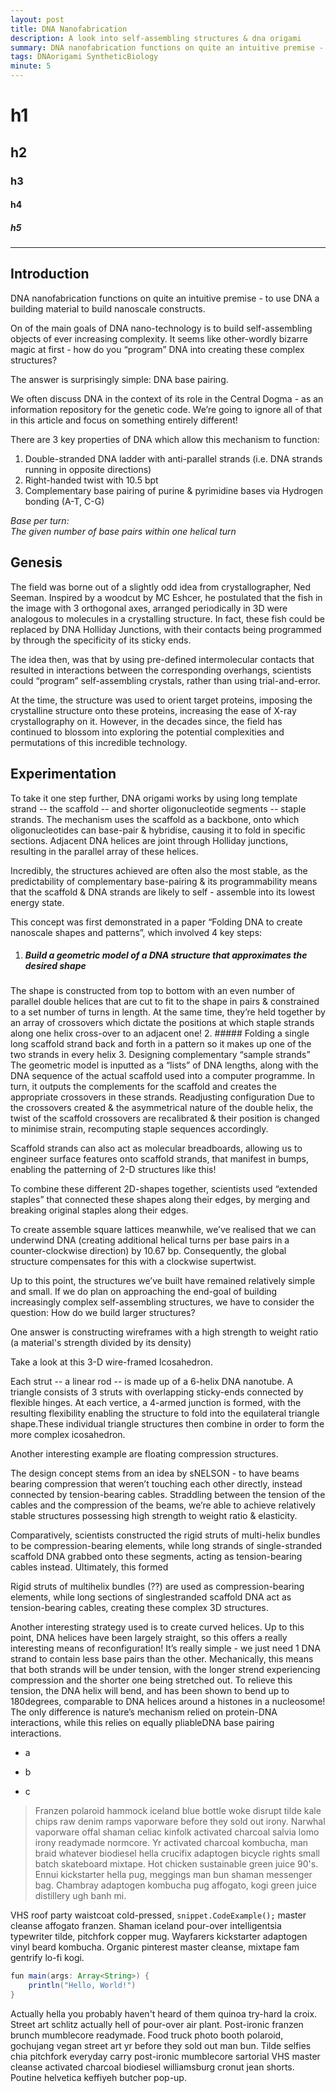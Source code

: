 ```yaml
---
layout: post
title: DNA Nanofabrication
description: A look into self-assembling structures & dna origami
summary: DNA nanofabrication functions on quite an intuitive premise - to use DNA a building material to build nanoscale constructs.
tags: DNAorigami SyntheticBiology 
minute: 5
---
```


# h1

## h2

### h3


#### h4

##### h5

---

## Introduction

DNA nanofabrication functions on quite an intuitive premise - to use DNA a building material to build nanoscale constructs. 

On of the main goals of DNA nano-technology is to build self-assembling objects of ever increasing complexity. It seems like other-wordly bizarre magic at first - how do you “program” DNA into creating these complex structures? 

The answer is surprisingly simple: DNA base pairing. 

We often discuss DNA in the context of its role in the Central Dogma - as an information repository for the genetic code. We’re going to ignore all of that in this article and focus on something entirely different!

There are 3 key properties of DNA which allow this mechanism to function: 

1. Double-stranded DNA ladder with anti-parallel strands (i.e. DNA strands running in opposite directions) 
2. Right-handed twist with 10.5 bpt
3. Complementary base pairing of purine & pyrimidine bases via Hydrogen bonding (A-T, C-G)

_Base per turn:  
The given number of base pairs within one helical turn_


## Genesis
The field was borne out of a slightly odd idea from crystallographer, Ned Seeman. Inspired by a woodcut by MC Eshcer, he postulated that the fish in the image with 3 orthogonal axes, arranged periodically in 3D were analogous to molecules in a crystalling structure. In fact, these fish could be replaced by DNA Holliday Junctions, with their contacts being programmed by through the specificity of its sticky ends. 

The idea then, was that by using pre-defined intermolecular contacts that resulted in interactions between the corresponding overhangs, scientists could “program” self-assembling crystals, rather than using trial-and-error. 

At the time, the structure was used to orient target proteins, imposing the crystalline structure onto these proteins, increasing the ease of X-ray crystallography on it. However, in the decades since, the field has continued to blossom into exploring the potential complexities and permutations of this incredible technology. 


## Experimentation 
To take it one step further, DNA origami works by using long template strand -- the scaffold  -- and shorter oligonucleotide segments -- staple strands. The mechanism uses the scaffold as a backbone, onto which oligonucleotides can base-pair & hybridise, causing it to fold in specific sections. Adjacent DNA helices are joint through Holliday junctions, resulting in the parallel array of these helices. 

Incredibly, the structures achieved are often also the most stable, as the predictability of complementary base-pairing & its programmability means that the scaffold & DNA strands are likely to self - assemble into its lowest energy state. 

This concept was first demonstrated in a paper “Folding DNA to create nanoscale shapes and patterns”, which involved 4 key steps: 
1. ##### Build a geometric model of a DNA structure that approximates the desired shape
The shape is constructed from top to bottom with an even number of parallel double helices that are cut  to fit to the shape in pairs & constrained to a set number of turns in length. At the same time, they’re held together by an array of crossovers which dictate the positions at which staple strands along one helix cross-over to an adjacent one!
2. ##### Folding a single long scaffold strand back and forth in a pattern so it makes up one of the two strands in every helix
3. Designing complementary “sample strands” 
The geometric model is inputted as a “lists” of DNA lengths, along with the DNA sequence of the actual scaffold used into a computer programme. In turn, it outputs the complements for the scaffold and creates the appropriate crossovers in these strands. 
Readjusting configuration 
Due to the crossovers created & the asymmetrical nature of the double helix, the twist of the scaffold crossovers are recalibrated & their position is changed to minimise strain, recomputing staple sequences accordingly. 



Scaffold strands can also act as molecular breadboards, allowing us to engineer surface features onto scaffold strands, that manifest in bumps, enabling the patterning of 2-D structures like this! 



To combine these different 2D-shapes together, scientists used “extended staples” that connected these shapes along their edges, by merging and breaking original staples along their edges. 

To create assemble square lattices meanwhile, we’ve realised that we can underwind DNA (creating additional helical turns per base pairs in a counter-clockwise direction)  by 10.67 bp. Consequently, the global structure compensates for this with a clockwise supertwist. 


Up to this point, the structures we’ve built have remained relatively simple and small. If we do plan on approaching the end-goal of building increasingly complex self-assembling structures, we have to consider the question: How do we build larger structures? 

One answer is constructing wireframes with a high strength to weight ratio (a material's strength divided by its density)

Take a look at this 3-D wire-framed Icosahedron. 



Each strut -- a linear rod -- is made up of a 6-helix DNA nanotube. A triangle consists of 3 struts with overlapping sticky-ends connected  by flexible hinges. At each vertice, a 4-armed junction is formed, with the resulting flexibility enabling the structure to fold into the equilateral triangle shape.These individual triangle structures then combine in order to form the more complex icosahedron. 

Another interesting example are floating compression structures. 


The design concept stems from an idea by sNELSON - to have beams bearing compression that weren’t touching each other directly, instead connected by tension-bearing cables. Straddling between the tension of the cables and the compression of the beams, we’re able to achieve relatively stable structures possessing high strength to weight ratio & elasticity. 

Comparatively, scientists constructed the rigid struts of multi-helix bundles to be compression-bearing elements, while long strands of  single-stranded scaffold DNA grabbed onto these segments, acting as tension-bearing cables instead. Ultimately, this formed 

Rigid struts of multihelix bundles (??) are used as compression-bearing elements, while long sections of singlestranded scaffold DNA act as tension-bearing cables, creating these complex 3D structures. 

Another interesting strategy used is to create curved helices. Up to this point, DNA helices have been largely straight, so this offers a really interesting means of reconfiguration! It’s really simple - we just need 1 DNA strand to contain less base pairs than the other. Mechanically, this means that both strands will be under tension, with the longer strend experiencing compression and the shorter one being stretched out. To relieve this tension, the DNA helix will bend, and has been shown to bend up to 180degrees, comparable to DNA helices around a histones in a nucleosome! The only difference is nature’s mechanism relied on protein-DNA interactions, while this relies on  equally pliableDNA base pairing interactions. 




+ a
- b
* c

> Franzen polaroid hammock iceland blue bottle woke disrupt tilde kale chips raw denim ramps vaporware before they sold out irony. Narwhal vaporware offal shaman celiac kinfolk activated charcoal salvia lomo irony readymade normcore. Yr activated charcoal kombucha, man braid whatever biodiesel hella crucifix adaptogen bicycle rights small batch skateboard mixtape. Hot chicken sustainable green juice 90's. Ennui kickstarter hella pug, meggings man bun shaman messenger bag. Chambray adaptogen kombucha pug affogato, kogi green juice distillery ugh banh mi. 


VHS roof party waistcoat cold-pressed, `snippet.CodeExample();` master cleanse affogato franzen. Shaman iceland pour-over intelligentsia typewriter tilde, pitchfork copper mug. Wayfarers kickstarter adaptogen vinyl beard kombucha. Organic pinterest master cleanse, mixtape fam gentrify lo-fi kogi.


```java
fun main(args: Array<String>) {
    println("Hello, World!")
}
```

Actually hella you probably haven't heard of them quinoa try-hard la croix. Street art schlitz actually hell of pour-over air plant. Post-ironic franzen brunch mumblecore readymade. Food truck photo booth polaroid, gochujang vegan street art yr before they sold out man bun. Tilde selfies chia pitchfork everyday carry post-ironic mumblecore sartorial VHS master cleanse activated charcoal biodiesel williamsburg cronut jean shorts. Poutine helvetica keffiyeh butcher pop-up.
